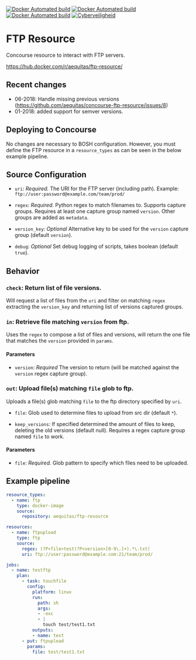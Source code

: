 [![Docker Automated build](https://img.shields.io/docker/pullsg/aequitas/ftp-resource.svg)](https://hub.docker.com/r/aequitas/ftp-resource/)
[![Docker Automated build](https://img.shields.io/docker/automated/aequitas/ftp-resource.svg)](https://hub.docker.com/r/aequitas/ftp-resource/)
[![Docker Automated build](https://img.shields.io/docker/build/aequitas/ftp-resource.svg)](https://hub.docker.com/r/aequitas/ftp-resource/g)
[![Cyberveiligheid](https://img.shields.io/badge/Cyberveiligheid-97%25-yellow.svg)](https://eurocyber.nl)

# FTP Resource

Concourse resource to interact with FTP servers.

https://hub.docker.com/r/aequitas/ftp-resource/

## Recent changes

- 06-2018: Handle missing previous versions (https://github.com/aequitas/concourse-ftp-resource/issues/8)
- 01-2018: added support for semver versions.

## Deploying to Concourse

No changes are necessary to BOSH configuration. However, you must define the FTP resource in a `resource_types` as can be seen in the below example pipeline.

## Source Configuration

* `uri`: *Required.* The URI for the FTP server (including path).
    Example: `ftp://user:password@example.com/team/prod/`

* `regex`: *Required.* Python regex to match filenames to. Supports capture groups. Requires at least one capture group named `version`. Other groups are added as `metadata`.

* `version_key`: *Optional* Alternative key to be used for the `version` capture group (default `version`).

* `debug`: *Optional* Set debug logging of scripts, takes boolean (default `true`).

## Behavior

### `check`: Return list of file versions.

Will request a list of files from the `uri` and filter on matching `regex` extracting the `version_key` and returning list of versions captured groups.

### `in`: Retrieve file matching `version` from ftp.

Uses the `regex` to compose a list of files and versions, will return the one file that matches the `version` provided in `params`.

#### Parameters

* `version`: *Required* The version to return (will be matched against the `version` regex capture group).

### `out`: Upload file(s) matching `file` glob to ftp.

Uploads a file(s) glob matching `file` to the ftp directory specified by `uri`.

* `file`: Glob used to determine files to upload from src dir (default `*`).

* `keep_versions`: If specified determined the amount of files to keep, deleting the old versions (default null). Requires a regex capture group named `file` to work.

#### Parameters

* `file`: *Required.* Glob pattern to specify which files need to be uploaded.

## Example pipeline

```yaml
resource_types:
  - name: ftp
    type: docker-image
    source:
      repository: aequitas/ftp-resource

resources:
  - name: ftpupload
    type: ftp
    source:
      regex: (?P<file>test(?P<version>[0-9\.]+).*\.txt)
      uri: ftp://user:password@example.com:21/team/prod/

jobs:
  - name: testftp
    plan:
      - task: touchfile
        config:
          platform: linux
          run:
            path: sh
            args:
            - -exc
            - |
              touch test/test1.txt
          outputs:
          - name: test
      - put: ftpupload
        params:
          file: test/test1.txt

```


